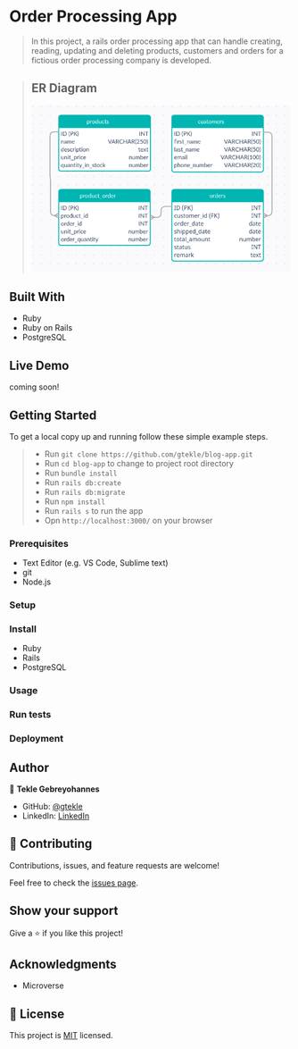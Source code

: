 # Order Processing App

> In this project, a rails order processing app that can handle creating, reading, updating and deleting products, customers and orders for a fictious order processing company is developed.

> ## ER Diagram
> ![](./app/assets/images/order-processing-erd.png)


## Built With

- Ruby
- Ruby on Rails
- PostgreSQL

## Live Demo

 coming soon!


## Getting Started

To get a local copy up and running follow these simple example steps.

> - Run `git clone https://github.com/gtekle/blog-app.git`
> - Run `cd blog-app` to change to project root directory
> - Run `bundle install`
> - Run `rails db:create`
> - Run `rails db:migrate`
> - Run `npm install`
> - Run `rails s` to run the app
> - Opn `http://localhost:3000/` on your browser


### Prerequisites
- Text Editor (e.g. VS Code, Sublime text)
- git
- Node.js

### Setup

### Install
- Ruby
- Rails
- PostgreSQL

### Usage

### Run tests

### Deployment


## Author

👤 **Tekle Gebreyohannes**

- GitHub: [@gtekle](https://github.com/gtekle)
- LinkedIn: [LinkedIn](https://linkedin.com/in/gtekle)

## 🤝 Contributing

Contributions, issues, and feature requests are welcome!

Feel free to check the [issues page](../../issues/).

## Show your support

Give a ⭐️ if you like this project!

## Acknowledgments

- Microverse

## 📝 License

This project is [MIT](./MIT.md) licensed.